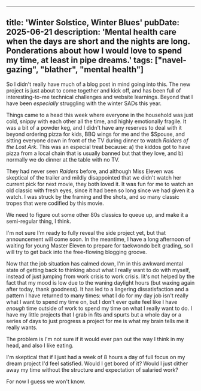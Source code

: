 
---
title: 'Winter Solstice, Winter Blues'
pubDate: 2025-06-21
description: 'Mental health care when the days are short and the nights are long. Ponderations about how I would love to spend my time, at least in pipe dreams.'
tags: ["navel-gazing", "blather", "mental health"]
---
So I didn't really have much of a blog post in mind going into this. The new project is just about to come together and kick off, and has been full of interesting-to-me technical challenges and website learnings. Beyond that I have been *especially* struggling with the winter SADs this year. 

Things came to a head this week where everyone in the household was just cold, snippy with each other all the time, and highly emotionally fragile. It was a bit of a powder keg, and I didn't have any reserves to deal with it beyond ordering pizza for kids, BBQ wings for me and the $Spouse, and sitting everyone down in front of the TV during dinner to watch *Raiders of the Lost Ark*. This was an especial treat because: a) the kiddos got to have pizza from a local chain that is usually banned but that they love, and b) normally we do dinner at the table with no TV.

They had never seen *Raiders* before, and although Miss Eleven was skeptical of the trailer and mildly disappointed that we didn't watch her current pick for next movie, they both loved it. It was fun for me to watch an old classic with fresh eyes, since it had been so long since we had given it a watch. I was struck by the framing and the shots, and so many classic tropes that were codified by this movie.

We need to figure out some other 80s classics to queue up, and make it a semi-regular thing, I think.

I'm not sure I'm ready to fully reveal the side project yet, but that announcement will come soon. In the meantime, I have a long afternoon of waiting for young Master Eleven to prepare for taekwondo belt grading, so I will try to get back into the free-flowing blogging groove.

Now that the job situation has calmed down, I'm in this awkward mental state of getting back to thinking about what I really want to do with myself, instead of just jumping from work crisis to work crisis. Iit's not helped by the fact that my mood is low due to the waning daylight hours (but waxing again after today, thank goodness). It has led to a lingering dissatisfaction and a pattern I have returned to many times: what I do for my day job isn't really what I want to spend my time on, but I don't ever quite feel like I have *enough* time outside of work to spend my time on what I really want to do. I have my little projects that I grab in fits and spurts but a whole day or a series of days to just progress a project for me is what my brain tells me it really wants.

The problem is I'm not sure if it would ever pan out the way I think in my head, and also I like eating.

I'm skeptical that if I just had a week of 8 hours a day of full focus on my dream project I'd feel satisfied. Would I get bored of it? Would I just dither away my time without the structure and expectation of salaried work?

For now I guess we won't know.